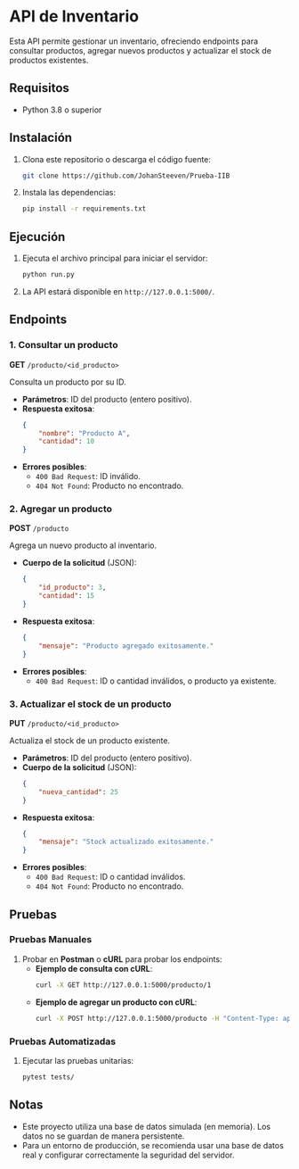 # API de Inventario

Esta API permite gestionar un inventario, ofreciendo endpoints para consultar productos, agregar nuevos productos y actualizar el stock de productos existentes. 

## Requisitos



- Python 3.8 o superior

## Instalación

1. Clona este repositorio o descarga el código fuente:
   ```bash
   git clone https://github.com/JohanSteeven/Prueba-IIB
   
   ```



2. Instala las dependencias:
   ```bash
   pip install -r requirements.txt
   ```

## Ejecución

1. Ejecuta el archivo principal para iniciar el servidor:
   ```bash
   python run.py
   ```

2. La API estará disponible en `http://127.0.0.1:5000/`.


## Endpoints

### 1. Consultar un producto

**GET** `/producto/<id_producto>`

Consulta un producto por su ID.

- **Parámetros**: ID del producto (entero positivo).
- **Respuesta exitosa**:
  ```json
  {
      "nombre": "Producto A",
      "cantidad": 10
  }
  ```
- **Errores posibles**:
  - `400 Bad Request`: ID inválido.
  - `404 Not Found`: Producto no encontrado.

### 2. Agregar un producto

**POST** `/producto`

Agrega un nuevo producto al inventario.

- **Cuerpo de la solicitud** (JSON):
  ```json
  {
      "id_producto": 3,
      "cantidad": 15
  }
  ```
- **Respuesta exitosa**:
  ```json
  {
      "mensaje": "Producto agregado exitosamente."
  }
  ```
- **Errores posibles**:
  - `400 Bad Request`: ID o cantidad inválidos, o producto ya existente.

### 3. Actualizar el stock de un producto

**PUT** `/producto/<id_producto>`

Actualiza el stock de un producto existente.

- **Parámetros**: ID del producto (entero positivo).
- **Cuerpo de la solicitud** (JSON):
  ```json
  {
      "nueva_cantidad": 25
  }
  ```
- **Respuesta exitosa**:
  ```json
  {
      "mensaje": "Stock actualizado exitosamente."
  }
  ```
- **Errores posibles**:
  - `400 Bad Request`: ID o cantidad inválidos.
  - `404 Not Found`: Producto no encontrado.

## Pruebas

### Pruebas Manuales

1. Probar en **Postman** o **cURL** para probar los endpoints:
   - **Ejemplo de consulta con cURL**:
     ```bash
     curl -X GET http://127.0.0.1:5000/producto/1
     ```
   - **Ejemplo de agregar un producto con cURL**:
     ```bash
     curl -X POST http://127.0.0.1:5000/producto -H "Content-Type: application/json" -d '{"id_producto": 3, "cantidad": 15}'
     ```

### Pruebas Automatizadas

1. Ejecutar las pruebas unitarias:
   ```bash
   pytest tests/
   ```

## Notas

- Este proyecto utiliza una base de datos simulada (en memoria). Los datos no se guardan de manera persistente.
- Para un entorno de producción, se recomienda usar una base de datos real y configurar correctamente la seguridad del servidor.

